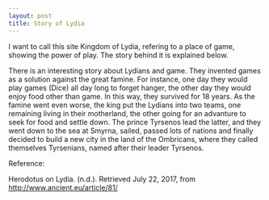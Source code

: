 ```yaml
---
layout: post
title: Story of Lydia
---
```


I want to call this site Kingdom of Lydia, refering to a place of game, showing the power of play. The story behind it is explained below.

There is an interesting story about Lydians and game. They invented games as a solution against the great famine. For instance, one day they would play games (Dice) all day long to forget hanger, the other day they would enjoy food other than game. In this way, they survived for 18 years. As the famine went even worse, the king put the Lydians into two teams, one remaining living in their motherland, the other going for an advanture to seek for food and settle down. The prince Tyrsenos lead the latter, and they went down to the sea at Smyrna, sailed, passed lots of nations and finally decided to build a new city in the land of the Ombricans, where they called themselves Tyrsenians, named after their leader Tyrsenos.





Reference:

Herodotus on Lydia. (n.d.). Retrieved July 22, 2017, from http://www.ancient.eu/article/81/
